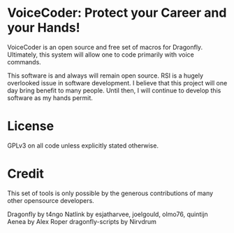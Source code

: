 # VoiceCoder: Protect your Career and your Hands! 
VoiceCoder is an open source and free set of macros for Dragonfly.  Ultimately,
this system will allow one to code primarily with voice commands.

This software is and always will remain open source. RSI is a hugely overlooked
issue in software development. I believe that this project will one day bring
benefit to many people. Until then, I will continue to develop this software as
my hands permit. 

# License

GPLv3 on all code unless explicitly stated otherwise.

# Credit

This set of tools is only possible by the generous contributions of many other
opensource developers.

Dragonfly by t4ngo
Natlink by esjatharvee, joelgould, olmo76, quintijn
Aenea by Alex Roper
dragonfly-scripts by Nirvdrum
